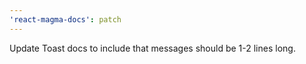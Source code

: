 ```yaml
---
'react-magma-docs': patch
---
```


Update Toast docs to include that messages should be 1-2 lines long.
